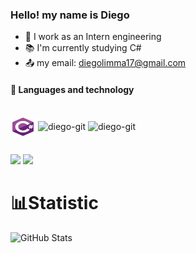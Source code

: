### Hello! my name is Diego

- 🏢 I work as an Intern engineering
- 📚 I'm currently studying C#
- 📤 my email: diegolimma17@gmail.com

#### 🤖 Languages and technology


<div style="display: inline_block"><br>
   <img align="center" alt="diego-Csharp" height="30" width="40" src="https://raw.githubusercontent.com/devicons/devicon/master/icons/csharp/csharp-original.svg"> 

  <img align="center" alt="diego-git" height="30" width="40" src="https://www.svgrepo.com/show/331760/sql-database-generic.svg"> 


  <img align="center" alt="diego-git" height="30" width="40" src="https://cdn.jsdelivr.net/gh/devicons/devicon@latest/icons/git/git-original.svg">

  

  
 

##

 
<div> 
 
   
  <a href = "emailto:diegolimma17@gmail.com"><img src="https://img.shields.io/badge/-Gmail-%23333?style=for-the-badge&logo=gmail&logoColor=white" target="_blank"></a>
  <a href="https://www.linkedin.com/in/diego-miranda-95b22b219/" target="_blank"><img src="https://img.shields.io/badge/-LinkedIn-%230077B5?style=for-the-badge&logo=linkedin&logoColor=white" target="_blank"></a> 
  
</div>


# 📊Statistic
<p>
  <img 
    align="left" 
    alt="GitHub Stats" 
    height="200" 
    style="padding-right: 10px;" 
    src="https://github-readme-stats.vercel.app/api?username=Diegolim17&show_icons=true&theme=tokyonight&include_all_commits=true&locale=pt-br" 
  />
